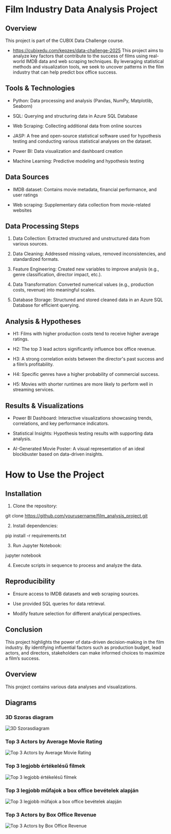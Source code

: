 # Film Industry Data Analysis Project

## Overview

This project is part of the CUBIX Data Challenge course.
- https://cubixedu.com/kepzes/data-challenge-2025
This project aims to analyze key factors that contribute to the success of films using real-world IMDB data and web scraping techniques. By leveraging statistical methods and visualization tools, we seek to uncover patterns in the film industry that can help predict box office success.

## Tools & Technologies

* Python: Data processing and analysis (Pandas, NumPy, Matplotlib, Seaborn)

* SQL: Querying and structuring data in Azure SQL Database

* Web Scraping: Collecting additional data from online sources

* JASP: A free and open-source statistical software used for hypothesis testing and conducting various 
  statistical analyses on the dataset.

* Power BI: Data visualization and dashboard creation

* Machine Learning: Predictive modeling and hypothesis testing



## Data Sources

* IMDB dataset: Contains movie metadata, financial performance, and user ratings

* Web scraping: Supplementary data collection from movie-related websites

## Data Processing Steps

1. Data Collection: Extracted structured and unstructured data from various sources.

2. Data Cleaning: Addressed missing values, removed inconsistencies, and standardized formats.

3. Feature Engineering: Created new variables to improve analysis (e.g., genre classification, director 
   impact, etc.).

4. Data Transformation: Converted numerical values (e.g., production costs, revenue) into meaningful     scales.

5. Database Storage: Structured and stored cleaned data in an Azure SQL Database for efficient querying.

## Analysis & Hypotheses

* H1: Films with higher production costs tend to receive higher average ratings.

* H2: The top 3 lead actors significantly influence box office revenue.

* H3: A strong correlation exists between the director's past success and a film’s profitability.

* H4: Specific genres have a higher probability of commercial success.

* H5: Movies with shorter runtimes are more likely to perform well in streaming services.

## Results & Visualizations

* Power BI Dashboard: Interactive visualizations showcasing trends, correlations, and key performance     indicators.

* Statistical Insights: Hypothesis testing results with supporting data analysis.

* AI-Generated Movie Poster: A visual representation of an ideal blockbuster based on data-driven insights.

# How to Use the Project

## Installation

1. Clone the repository:

git clone https://github.com/yourusername/film_analysis_project.git

2. Install dependencies:

pip install -r requirements.txt

3. Run Jupyter Notebook:

jupyter notebook

4. Execute scripts in sequence to process and analyze the data.

## Reproducibility

* Ensure access to IMDB datasets and web scraping sources.

* Use provided SQL queries for data retrieval.

* Modify feature selection for different analytical perspectives.

## Conclusion

This project highlights the power of data-driven decision-making in the film industry. By identifying influential factors such as production budget, lead actors, and directors, stakeholders can make informed choices to maximize a film’s success.

## Overview
This project contains various data analyses and visualizations.

## Diagrams

### 3D Szoras diagram
![3D Szorasdiagram](https://github.com/robertrot/CUBIX_Data_Challenge/blob/main/png/3D%20Szorasdiagram_Vizualizacio.png)

### Top 3 Actors by Average Movie Rating
![Top 3 Actors by Average Movie Rating](https://github.com/robertrot/CUBIX_Data_Challenge/blob/main/png/Top%203%20Actors%20by%20Average%20Movie%20Rating.png)

### Top 3 legjobb értékelésű filmek
![Top 3 legjobb értékelésű filmek](https://github.com/robertrot/CUBIX_Data_Challenge/blob/main/png/Top%203%20legjobb%20%C3%A9rt%C3%A9kel%C3%A9s%C5%B1%20filmek.png)

### Top 3 legjobb műfajok a box office bevételek alapján
![Top 3 legjobb műfajok a box office bevételek alapján](https://github.com/robertrot/CUBIX_Data_Challenge/blob/main/png/Top%203%20legjobb%20m%C5%B1fajok%20a%20box%20office%20bev%C3%A9telek%20alapj%C3%A1n.png)

### Top 3 Actors by Box Office Revenue
![Top 3 Actors by Box Office Revenue]()

